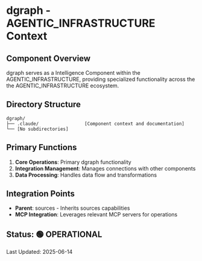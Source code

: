 # dgraph - AGENTIC_INFRASTRUCTURE Context

## Component Overview

dgraph serves as a Intelligence Component within the AGENTIC_INFRASTRUCTURE, providing specialized functionality across the the AGENTIC_INFRASTRUCTURE ecosystem.

## Directory Structure

```
dgraph/
├── .claude/                 [Component context and documentation]
└── [No subdirectories]
```

## Primary Functions

1. **Core Operations**: Primary dgraph functionality
2. **Integration Management**: Manages connections with other components
3. **Data Processing**: Handles data flow and transformations

## Integration Points

- **Parent**: sources - Inherits sources capabilities
- **MCP Integration**: Leverages relevant MCP servers for operations
  
## Status: 🟢 OPERATIONAL

Last Updated: 2025-06-14
